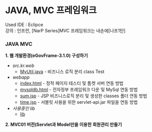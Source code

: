 # JAVA, MVC 프레임워크

Used IDE : Eclipce</br>
강의 : 인프런, [NarP Series]MVC 프레임워크는 내손에[나프1탄]

### **JAVA MVC**

**1. 웹 개발환경(eGovFrame-3.1.0) 구성하기**
- _src.kr.web_
  - [MyUtil.java](https://github.com/mungkeu/Nafp_Series1/blob/main/Web/src/kr/web/util/MyUtil.java) - 비즈니스 로직 분리 class Test
- _webapp_
  - [index.html](https://github.com/mungkeu/Nafp_Series1/blob/main/Web/webapp/index.html) - 정적 페이지 테스티 및 톰켓 서버 연동 방법
  - [mysqldb.html](https://github.com/mungkeu/Nafp_Series1/blob/main/Web/webapp/mysqldb.html) - 전자정부 프레임워크 다운 및 MySql 연동 방법
  - [sum.jsp](https://github.com/mungkeu/Nafp_Series1/blob/main/Web/webapp/sum.jsp) - JSP 비즈니스로직 분리 및 생성한 classes 폴더 연동 방법
  - [time.jsp](https://github.com/mungkeu/Nafp_Series1/blob/main/Web/webapp/time.jsp) - 서블릿 사용을 위한 servlet-api.jar 파일을 연동 방법
- _사용중인 lib_
  - [lib](https://github.com/mungkeu/Nafp_Series1/tree/main/Web/webapp/WEB-INF/lib)  

**2. MVC01 버전(Servlet과 Model만을 이용한 회원관리 만들기**
